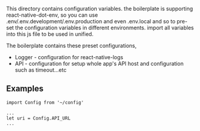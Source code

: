 This directory contains configuration variables. the boilerplate is supporting react-native-dot-env, so you can use
.env/.env.development/.env.production and even .env.local and so to pre-set the configuration variables in different
environments. import all variables into this js file to be used in unified.

The boilerplate contains these preset configurations,

- Logger - configuration for react-native-logs
- API - configuration for setup whole app's API host and configuration such as timeout...etc

## Examples

```
import Config from '~/config'

...
let uri = Config.API_URL
...

```
